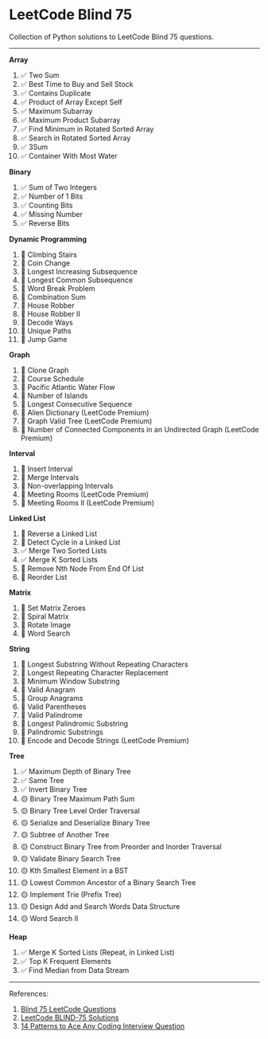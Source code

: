 # LeetCode Blind 75

Collection of Python solutions to LeetCode Blind 75 questions.

---

**Array**

1. ✅ Two Sum
2. ✅ Best Time to Buy and Sell Stock
3. ✅ Contains Duplicate
4. ✅ Product of Array Except Self
5. ✅ Maximum Subarray
6. ✅ Maximum Product Subarray
7. ✅ Find Minimum in Rotated Sorted Array
8. ✅ Search in Rotated Sorted Array
9. ✅ 3Sum
10. ✅ Container With Most Water

**Binary**

1. ✅ Sum of Two Integers
2. ✅ Number of 1 Bits
3. ✅ Counting Bits
4. ✅ Missing Number
5. ✅ Reverse Bits

**Dynamic Programming**

1. 🔴 Climbing Stairs
2. 🔴 Coin Change
3. 🔴 Longest Increasing Subsequence
4. 🔴 Longest Common Subsequence
5. 🔴 Word Break Problem
6. 🔴 Combination Sum
7. 🔴 House Robber
8. 🔴 House Robber II
9. 🔴 Decode Ways
10. 🔴 Unique Paths
11. 🔴 Jump Game

**Graph**

1. 🔴 Clone Graph
2. 🔴 Course Schedule
3. 🔴 Pacific Atlantic Water Flow
4. 🔴 Number of Islands
5. 🔴 Longest Consecutive Sequence
6. 🔴 Alien Dictionary (LeetCode Premium)
7. 🔴 Graph Valid Tree (LeetCode Premium)
8. 🔴 Number of Connected Components in an Undirected Graph (LeetCode Premium)

**Interval**

1. 🔴 Insert Interval
2. 🔴 Merge Intervals
3. 🔴 Non-overlapping Intervals
4. 🔴 Meeting Rooms (LeetCode Premium)
5. 🔴 Meeting Rooms II (LeetCode Premium)

**Linked List**

1. 🔴 Reverse a Linked List
2. 🔴 Detect Cycle in a Linked List
3. ✅ Merge Two Sorted Lists
4. ✅ Merge K Sorted Lists
5. 🔴 Remove Nth Node From End Of List
6. 🔴 Reorder List

**Matrix**

1. 🔴 Set Matrix Zeroes
2. 🔴 Spiral Matrix
3. 🔴 Rotate Image
4. 🔴 Word Search

**String**

1. 🔴 Longest Substring Without Repeating Characters
2. 🔴 Longest Repeating Character Replacement
3. 🔴 Minimum Window Substring
4. 🔴 Valid Anagram
5. 🔴 Group Anagrams
6. 🔴 Valid Parentheses
7. 🔴 Valid Palindrome
8. 🔴 Longest Palindromic Substring
9. 🔴 Palindromic Substrings
10. 🔴 Encode and Decode Strings (LeetCode Premium)

**Tree**

1. ✅ Maximum Depth of Binary Tree
2. ✅ Same Tree
3. ✅ Invert Binary Tree
4. 🟡 Binary Tree Maximum Path Sum
5. 🟡 Binary Tree Level Order Traversal
6. 🟡 Serialize and Deserialize Binary Tree
7. 🟡 Subtree of Another Tree
8. 🟡 Construct Binary Tree from Preorder and Inorder Traversal
9. 🟡 Validate Binary Search Tree
10. 🟡 Kth Smallest Element in a BST
11. 🟡 Lowest Common Ancestor of a Binary Search Tree
12. 🟡 Implement Trie (Prefix Tree)
13. 🟡 Design Add and Search Words Data Structure
14. 🟡 Word Search II

**Heap**

1. ✅ Merge K Sorted Lists (Repeat, in Linked List)
2. ✅ Top K Frequent Elements
3. ✅ Find Median from Data Stream

---

References:

1. [Blind 75 LeetCode Questions](https://leetcode.com/discuss/general-discussion/460599/blind-75-leetcode-questions)
2. [LeetCode BLIND-75 Solutions](https://youtube.com/playlist?list=PLot-Xpze53ldVwtstag2TL4HQhAnC8ATf&si=voYfyCjt6oXgk7J8)
3. [14 Patterns to Ace Any Coding Interview Question](https://hackernoon.com/14-patterns-to-ace-any-coding-interview-question-c5bb3357f6ed)
